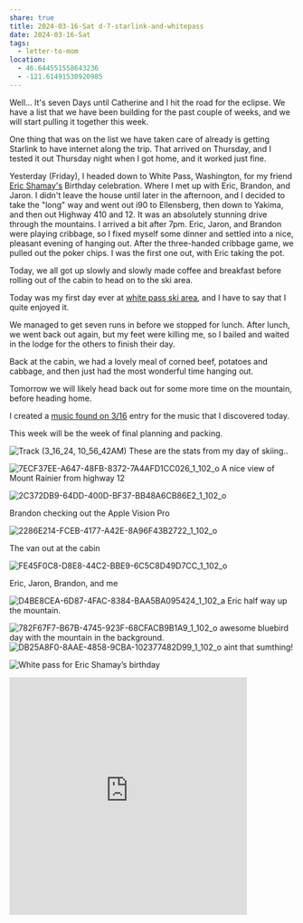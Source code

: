 ```yaml
---
share: true
title: 2024-03-16-Sat d-7-starlink-and-whitepass
date: 2024-03-16-Sat
tags:
  - letter-to-mom
location:
  - 46.644551558643236
  - -121.61491530920985
---
```


Well...  It's seven Days until Catherine and I hit the road for the eclipse.  We have a list that we have been building for the past couple of weeks, and we will start pulling it together this week.

One thing that was on the list we have taken care of already is getting Starlink to have internet along the trip. That arrived on Thursday, and I tested it out Thursday night when I got home, and it worked just fine.  

Yesterday (Friday), I headed down to White Pass, Washington, for my friend [Eric Shamay's](https://www.youtube.com/@cloud-pants) Birthday celebration. Where I met up with Eric, Brandon, and Jaron.   I didn't leave the house until later in the afternoon, and I decided to take the "long" way and went out i90 to Ellensberg, then down to Yakima, and then out Highway 410 and 12.    It was an absolutely stunning drive through the mountains.   I arrived a bit after 7pm.  Eric, Jaron, and Brandon were playing cribbage, so I fixed myself some dinner and settled into a nice, pleasant evening of hanging out. After the three-handed cribbage game, we pulled out the poker chips.   I was the first one out, with Eric taking the pot.   

Today, we all got up slowly and slowly made coffee and breakfast before rolling out of the cabin to head on to the ski area.  

Today was my first day ever at [white pass ski area](https://www.skiwhitepass.com), and I have to say that I quite enjoyed it.   

We managed to get seven runs in before we stopped for lunch.   After lunch, we went back out again, but my feet were killing me, so I bailed and waited in the lodge for the others to finish their day.   

Back at the cabin, we had a lovely meal of corned beef, potatoes and cabbage, and then just had the most wonderful time hanging out. 

Tomorrow we will likely head back out for some more time on the mountain, before heading home.

I created a [music found on 3/16](../music-found.md#cd039e) entry for the music that I discovered today.

This week will be the week of final planning and packing.

![Track (3_16_24, 10_56_42AM)](../attachments/Track%20(3_16_24,%2010_56_42AM).jpg)
These are the stats from my day of skiing..

![7ECF37EE-A647-48FB-8372-7A4AFD1CC026_1_102_o](../attachments/7ECF37EE-A647-48FB-8372-7A4AFD1CC026_1_102_o.jpeg)
A nice view of Mount Rainier from highway 12


![2C372DB9-64DD-400D-BF37-BB48A6CB86E2_1_102_o](../attachments/2C372DB9-64DD-400D-BF37-BB48A6CB86E2_1_102_o.jpeg)

Brandon checking out the Apple  Vision Pro

![2286E214-FCEB-4177-A42E-8A96F43B2722_1_102_o](../attachments/2286E214-FCEB-4177-A42E-8A96F43B2722_1_102_o.jpeg)

The van out at the cabin

![FE45F0C8-D8E8-44C2-BBE9-6C5C8D49D7CC_1_102_o](../attachments/FE45F0C8-D8E8-44C2-BBE9-6C5C8D49D7CC_1_102_o.jpeg)

Eric, Jaron, Brandon, and me


![D4BE8CEA-6D87-4FAC-8384-BAA5BA095424_1_102_a](../attachments/D4BE8CEA-6D87-4FAC-8384-BAA5BA095424_1_102_a.jpeg)
Eric half way up the mountain.

![782F67F7-B67B-4745-923F-68CFACB9B1A9_1_102_o](../attachments/782F67F7-B67B-4745-923F-68CFACB9B1A9_1_102_o.jpeg)
awesome bluebird day with the mountain in the background.
![DB25A8F0-8AAE-4858-9CBA-102377482D99_1_102_o](../attachments/DB25A8F0-8AAE-4858-9CBA-102377482D99_1_102_o.jpeg)
aint that sumthing!

![White pass for Eric Shamay’s birthday](../attachments/White%20pass%20for%20Eric%20Shamay%E2%80%99s%20birthday.jpg)

<iframe src="https://www.gaiagps.com/public/OGF96ZVZbBXUF2l5xkGA5RGB/?embed=True" style="border:none; overflow-y: hidden; background-color:white; min-width: 320px; max-width:420px; width:100%; height: 420px;" seamless />

